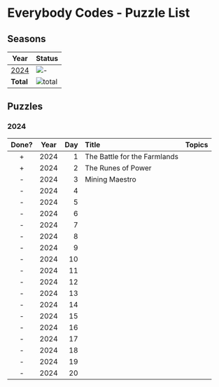 # Everybody Codes - Puzzle List

## Seasons

|Year         |Status|
|-------------|:-----|
|[2024](#2024)|![-](https://img.shields.io/badge/stars%20⭐-6-yellow)|
|__Total__|![total](https://img.shields.io/badge/stars%20⭐-6-yellow)|

## Puzzles

### 2024

|Done?|Year|Day| Title                                    | Topics   |
|:---:|----|--:|:-----------------------------------------|:---------|
|  +  |2024|  1|The Battle for the Farmlands              | |
|  +  |2024|  2|The Runes of Power                        | |
|  -  |2024|  3|Mining Maestro                            | |
|  -  |2024|  4|                                          | |
|  -  |2024|  5|                                          | |
|  -  |2024|  6|                                          | |
|  -  |2024|  7|                                          | |
|  -  |2024|  8|                                          | |
|  -  |2024|  9|                                          | |
|  -  |2024| 10|                                          | |
|  -  |2024| 11|                                          | |
|  -  |2024| 12|                                          | |
|  -  |2024| 13|                                          | |
|  -  |2024| 14|                                          | |
|  -  |2024| 15|                                          | |
|  -  |2024| 16|                                          | |
|  -  |2024| 17|                                          | |
|  -  |2024| 18|                                          | |
|  -  |2024| 19|                                          | |
|  -  |2024| 20|                                          | |

